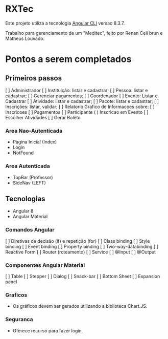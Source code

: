 # RXTec

Este projeto utiliza a tecnologia [Angular CLI](https://github.com/angular/angular-cli) versao 8.3.7.

Trabalho para gerenciamento de um "Meditec", feito por Renan Celi brun e Matheus Louvado.

# Pontos a serem completados

## Primeiros passos

[ ] Administrador
    [ ] Instituição: listar e cadastrar;
    [ ] Pessoa: listar e cadastrar;
    [ ] Gerenciar pagamentos;
[ ] Coordenador
    [ ] Evento: Listar e Cadastrar
        [ ] Atividade: listar e cadastrar;
        [ ] Pacote: listar e cadastrar;
        [ ] Inscrições: listar, validar;
    [ ] Relatorio Grafico de Informacoes sobre:
        [ ] Inscricoes
        [ ] Pagamentos
[ ] Participante
    ( ) Inscricao em Evento
        [ ] Escolher Atividades
        [ ] Gerar Boleto

### Area Nao-Autenticada

- Pagina Inicial (Index)
- Login
- NotFound

### Area Autenticada

- TopBar (Professor)
- SideNav (LEFT)

## Tecnologias
- Angular 8
- Angular Material

### Comandos Angular

[ ] Diretivas de decisão (if) e repetição (for)
[ ] Class binding
[ ] Style binding
[ ] Event binding
[ ] Property binding
[ ] Two-way-databinding
[ ] Reactive Form
[ ] Router (roteamento)
[ ] Service
[ ] @Input
[ ] @Output


### Componentes Angular Material

[ ] Table
[ ] Stepper
[ ] Dialog
[ ] Snack-bar
[ ] Bottom Sheet
[ ] Expansion panel

### Graficos

- Os gráficos devem ser gerados utilizando a biblioteca Chart.JS.

### Seguranca

- Oferece recurso para fazer login.

